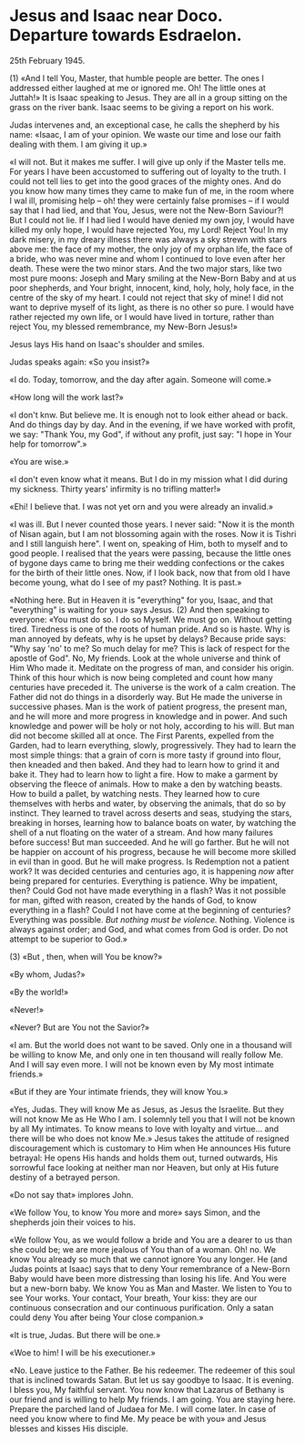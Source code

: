 # Jesus and Isaac near Doco. Departure towards Esdraelon.

<div class="date">25th February 1945.</div>

(1) «And I tell You, Master, that humble people are better. The ones I addressed either laughed at me or ignored me. Oh! The little ones at Juttah!» It is Isaac speaking to Jesus. They are all in a group sitting on the grass on the river bank. Isaac seems to be giving a report on his work.

Judas intervenes and, an exceptional case, he calls the shepherd by his name: «Isaac, I am of your opinion. We waste our time and lose our faith dealing with them. I am giving it up.»

«I will not. But it makes me suffer. I will give up only if the Master tells me. For years I have been accustomed to suffering out of loyalty to the truth. I could not tell lies to get into the good graces of the mighty ones. And do you know how many times they came to make fun of me, in the room where I wal ill, promising help – oh! they were certainly false promises – if I would say that I had lied, and that You, Jesus, were not the New-Born Saviour?! But I could not lie. If I had lied I would have denied my own joy, I would have killed my only hope, I would have rejected You, my Lord! Reject You! In my dark misery, in my dreary illness there was always a sky strewn with stars above me: the face of my mother, the only joy of my orphan life, the face of a bride, who was never mine and whom I continued to love even after her death. These were the two minor stars. And the two major stars, like two most pure moons: Joseph and Mary smiling at the New-Born Baby and at us poor shepherds, and Your bright, innocent, kind, holy, holy, holy face, in the centre of the sky of my heart. I could not reject that sky of mine! I did not want to deprive myself of its light, as there is no other so pure. I would have rather rejected my own life, or I would have lived in torture, rather than reject You, my blessed remembrance, my New-Born Jesus!»

Jesus lays His hand on Isaac's shoulder and smiles.

Judas speaks again: «So you insist?»

«I do. Today, tomorrow, and the day after again. Someone will come.»

«How long will the work last?»

«I don't knw. But believe me. It is enough not to look either ahead or back. And do things day by day. And in the evening, if we have worked with profit, we say: "Thank You, my God", if without any profit, just say: "I hope in Your help for tomorrow".»

«You are wise.»

«I don't even know what it means. But I do in my mission what I did during my sickness. Thirty years' infirmity is no trifling matter!»

«Ehi! I believe that. I was not yet orn and you were already an invalid.»

«I was ill. But I never counted those years. I never said: "Now it is the month of Nisan again, but I am not blossoming again with the roses. Now it is Tishri and I still languish here". I went on, speaking of Him, both to myself and to good people. I realised that the years were passing, because the little ones of bygone days came to bring me their wedding confections or the cakes for the birth of their little ones. Now, if I look back, now that from old I have become young, what do I see of my past? Nothing. It is past.»

«Nothing here. But in Heaven it is "everything" for you, Isaac, and that "everything" is waiting for you» says Jesus. (2) And then speaking to everyone: «You must do so. I do so Myself. We must go on. Without getting tired. Tiredness is one of the roots of human pride. And so is haste. Why is man annoyed by defeats, why is he upset by delays? Because pride says: "Why say 'no' to me? So much delay for me? This is lack of respect for the apostle of God". No, My friends. Look at the whole universe and think of Him Who made it. Meditate on the progress of man, and consider his origin. Think of this hour which is now being completed and count how many centuries have preceded it. The universe is the work of a calm creation. The Father did not do things in a disorderly way. But He made the universe in successive phases. Man is the work of patient progress, the present man, and he will more and more progress in knowledge and in power. And such knowledge and power will be holy or not holy, according to his will. But man did not become skilled all at once. The First Parents, expelled from the Garden, had to learn everything, slowly, progressively. They had to learn the most simple things: that a grain of corn is more tasty if ground into flour, then kneaded and then baked. And they had to learn how to grind it and bake it. They had to learn how to light a fire. How to make a garment by observing the fleece of animals. How to make a den by watching beasts. How to build a pallet, by watching nests. They learned how to cure themselves with herbs and water, by observing the animals, that do so by instinct. They learned to travel across deserts and seas, studying the stars, breaking in horses, learning how to balance boats on water, by watching the shell of a nut floating on the water of a stream. And how many failures before success! But man succeeded. And he will go farther. But he will not be happier on account of his progress, because he will become more skilled in evil than in good. But he will make progress. Is Redemption not a patient work? It was decided centuries and centuries ago, it is happening *now* after being prepared for centuries. Everything is patience. Why be impatient, then? Could God not have made everything in a flash? Was it not possible for man, gifted with reason, created by the hands of God, to know everything in a flash? Could I not have come at the beginning of centuries? Everything was possible. *But nothing must be violence.* Nothing. Violence is always against order; and God, and what comes from God is order. Do not attempt to be superior to God.»

(3) «But , then, when will You be know?»

«By whom, Judas?»

«By the world!»

«Never!»

«Never? But are You not the Savior?»

«I am. But the world does not want to be saved. Only one in a thousand will be willing to know Me, and only one in ten thousand will really follow Me. And I will say even more. I will not be known even by My most intimate friends.»

«But if they are Your intimate friends, they will know You.»

«Yes, Judas. They will know Me as Jesus, as Jesus the Israelite. But they will not know Me as He Who I am. I solemnly tell you that I will not be known by all My intimates. To know means to love with loyalty and virtue... and there will be who does not know Me.» Jesus takes the attitude of resigned discouragement which is customary to Him when He announces His future betrayal: He opens His hands and holds them out, turned outwards, His sorrowful face looking at neither man nor Heaven, but only at His future destiny of a betrayed person.

«Do not say that» implores John.

«We follow You, to know You more and more» says Simon, and the shepherds join their voices to his.

«We follow You, as we would follow a bride and You are a dearer to us than she could be; we are more jealous of You than of a woman. Oh! no. We know You already so much that we cannot ignore You any longer. He (and Judas points at Isaac) says that to deny Your remembrance of a New-Born Baby would have been more distressing than losing his life. And You were but a new-born baby. We know You as Man and Master. We listen to You to see Your works. Your contact, Your breath, Your kiss: they are our continuous consecration and our continuous purification. Only a satan could deny You after being Your close companion.»

«It is true, Judas. But there will be one.»

«Woe to him! I will be his executioner.»

«No. Leave justice to the Father. Be his redeemer. The redeemer of this soul that is inclined towards Satan. But let us say goodbye to Isaac. It is evening. I bless you, My faithful servant. You now know that Lazarus of Bethany is our friend and is willing to help My friends. I am going. You are staying here. Prepare the parched land of Judaea for Me. I will come later. In case of need you know where to find Me. My peace be with you» and Jesus blesses and kisses His disciple.

